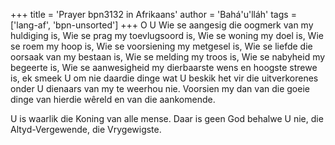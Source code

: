 +++
title = 'Prayer bpn3132 in Afrikaans'
author = 'Bahá'u'lláh'
tags = ['lang-af', 'bpn-unsorted']
+++
O U Wie se aangesig die oogmerk van my huldiging is, Wie se prag my toevlugsoord is, Wie se woning my doel is, Wie se roem my hoop is, Wie se voorsiening my metgesel is, Wie se liefde die oorsaak van my bestaan is, Wie se melding my troos is, Wie se nabyheid my begeerte is, Wie se aanwesigheid my dierbaarste wens en hoogste strewe is, ek smeek U om nie daardie dinge wat U beskik het vir die uitverkorenes onder U dienaars van my te weerhou nie. Voorsien my dan van die goeie dinge van hierdie wêreld en van die aankomende.

U is waarlik die Koning van alle mense. Daar is geen God behalwe U nie, die Altyd-Vergewende, die Vrygewigste.
